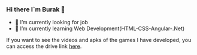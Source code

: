 ### Hi there I`m Burak 👋

- 🔭 I’m currently looking for job
- 🌱 I’m currently learning Web Development(HTML-CSS-Angular-.Net)

If you want to see the videos and apks of the games I have developed, you can access the drive link [here](https://drive.google.com/drive/folders/1k1FKDvVahVoZ95IBZF9ezBszOikxcooQ).
